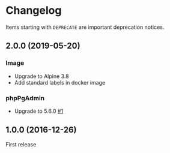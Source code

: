 # Changelog

Items starting with `DEPRECATE` are important deprecation notices.

## 2.0.0 (2019-05-20)

### Image

+ Upgrade to Alpine 3.8
+ Add standard labels in docker image

### phpPgAdmin

* Upgrade to 5.6.0 [#1](https://github.com/Turgon37/docker-glpi/issues/1)

## 1.0.0 (2016-12-26)

First release
